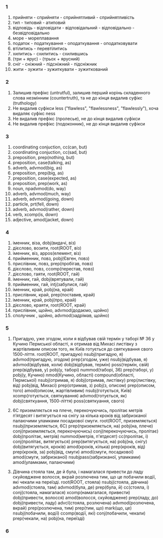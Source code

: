 ### 1

1. прийняти - сприйняти - сприйнятливий - сприйнятливість
2. тип - типовий - атиповий
3. відповідь - відповідати - відповідальний - відповідально - безвідповідально
4. море - мореплавання
5. податок - податкування - оподаткування - оподатковувати
6. втілитись - перевтілитись
7. хилитись - схилитись - схилившись
8. (три + ярус) - (трьох + ярусний)
9. сніг - сніжний - підсніжний - підсніжник
10. жити - зужити - зужиткувати - зужиткований

### 2

1. Залишив префікс (untrutful), залишив перший корінь складенного слова незмінним (countertruth),
та не до кінця видалив суфікс (truthology)
2. Не видалив суфікси less ("flawless", "flawlessness", "flawlessly"), хоча видаляє суфікс ness
3. Не видалив префікс (пролесье), не до кінця видалив суфікси
4. Не видалив префікс (подоконник), не до кінця видалив суфікси

### 3

1. coordinating conjuction, cc(can, but)
2. coordinating conjuction, cc(sad, but)
3. preposition, prep(nothing, but)
4. preposition, case(talking, as)
5. adverb, advmod(big, as)
6. preposition, prep(big, as)
7. preposition, case(expected, as)
8. preposition, prep(work, as)
9. noun, npadvmod(do, way)
10. adverb, advmod(much, way)
11. adverb, advmod(going, down)
12. particle, prt(fell, down)
13. adverb, advmod(rather, down)
14. verb, xcomp(is, down)
15. adjective, amod(jacket, down)

### 4

1. іменник, віза, dobj(видачі, віз)
2. дієслово, возити, root(ROOT, віз)
3. іменник, віз, appos(елемент, віз)
4. прийменник, повз, pobj(Євген, повз)
5. прислівник, повз, prep(пробігав, повз)
6. дієслово, повз, ccomp(перестав, повз)
7. дієслово, гаяти, root(ROOT, гай)
8. іменник, гай, dobj(врятували, гай)
9. прийменник, гай, intj(забулися, гай)
10. іменник, край, pobj(на, край)
11. прислівник, край, prep(поставив, край)
12. іменник, край, pobj(про, край)
13. дієслово, краяти, root(ROOT, край)
14. прислівник, щойно, advmod(додаємо, щойно)
15. сполучник , щойно, advmod(задрімав, щойно)

### 5

1. Пригадую, уже згодом, коли я відбував свій термін у таборі № 36 у Кучино Пермської області, я отримав від Михасі листівку з жартівливим описом того, як Київ готується до святкування свого 1500-ліття.
root(ROOT, пригадую)
nsubj(пригадую, я)
advmod(пригадую, згодом)
prep(згодом, уже)
nsubj(відбував, я)
advmod(відбував, коли)
dobj(відбував, термін)
poss(термін, свій)
prep(відбував, у)
pobj(у, таборі)
nummod(таборі, 36)
prep(таборі, у)
pobj(у, Кучино)
nmod(Кучино, області)
compound(області, Пермської)
nsubj(отримав, я)
dobj(отримав, листівку)
prep(листівку, від)
pobj(від, Михасі)
prep(отримав, з)
pobj(з, описом)
prep(описом, того)
amod(описом, жартівливим)
nsubj(готується, Київ)
xcomp(готується, святкування)
advmod(готується, як)
dobj(святкуання, 1500-ліття)
poss(святкуання, свого)

2. 6C приземляється на плече, перекочуючись, пролітає метрів п’ятдесят і витягується на снігу за кілька кроків від забризканої палаючими уламками посадкової смуги.
root(ROOT, приземляється)
nsubj(приземляється, 6С)
prep(приземляється, на)
pobj(на, плече)
conj(приземляється, перекочуючись)
conj(перекочуючись, пролітає)
dobj(пролітає, метрів)
nummod(метрів, п'ятдесят)
cc(пролітає, і)
conj(пролітає, витягується)
prep(витягується, на)
pobj(на, снігу)
dobj(витягується, кроків)
amod(кроків, кілька)
prep(кроків, від)
prep(кроків, за)
pobj(від, смуги)
amod(смуги, посадкової)
amod(смуги, забризканої)
nsubjpass(забризканої, уламками)
amod(уламками, палаючими)

3. Дівчина стояла там, де й була, і намагалася привести до ладу скуйовджене волосся, вкрай розлючена тим, що це побачили водії, які чекали на переїзді.
root(ROOT, стояла)
nsubj(стояла, дівчина)
advmod(стояла, там)
advmod(була, де)
prep(була, й)
cc(стояла, і)
conj(cтояла, намагалася)
xcomp(намагалася, привести)
dobj(привести, волосся)
amod(волосся, скуйовджене)
prep(ладу, до)
dobj(привести, ладу)
advcl(стояла, розлючена)
advmod(розлючена, вкрай)
prep(розлючена, тим)
prep(тим, що)
mark(що, це)
nsubj(побачили, водії)
ccomp(водії, які)
conj(побачили, чекали)
prep(чекали, на)
pobj(на, переїзді)

### 6
